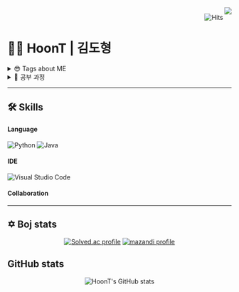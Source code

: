 <div>
  <img src="https://hits.seeyoufarm.com/api/count/incr/badge.svg?url=https%3A%2F%2Fgithub.com%2Fdailyco&count_bg=%23A127C2&title_bg=%23474747&icon=github.svg&icon_color=%23FFFFFF&title=visitors&edge_flat=false" align="right" />
</div>

<div align="right"> 
  
![Hits](https://hits.seeyoufarm.com/api/count/incr/badge.svg?url=https%3A%2F%2Fgithub.com%2FHoonT&count_bg=%23BA3DC8&title_bg=%23000000&icon=&icon_color=%23E7E7E7&title=hits&edge_flat=false)

</div>

# 👨‍💻 HoonT | 김도형

<details >
<summary> 😎 Tags about ME </summary><br/>

- 계획적
- 신중함
- 끈기

<br/>
</details>


<details >
<summary> 📖 공부 과정</summary><br/>

- 동국대학교 경주캠퍼스 수학교육과 (2017.03 ~ 2023.02)

<br/>

</details>

---

## 🛠 Skills

#### Language
![Python][Python] ![Java][Java]
#### IDE
![Visual Studio Code][Visual Studio Code]
#### Collaboration

---

## ✡️ Boj stats

<div align="center">

[![Solved.ac
profile](http://mazassumnida.wtf/api/v2/generate_badge?boj=wbkhkyg)](https://solved.ac/wbkhkyg)  [![mazandi profile](http://mazandi.herokuapp.com/api?handle=wbkhkyg&theme=warm)](https://solved.ac/profile/wbkhkyg)
 
</div>

## GitHub stats

<div align="center">
  
![HoonT's GitHub stats](https://github-readme-stats.vercel.app/api?username=HoonT&show_icons=true&theme=material-palenight)

</div>



[Python]: https://img.shields.io/badge/python-3670A0?style=for-the-badge&logo=python&logoColor=ffdd54
[Java]: https://img.shields.io/badge/java-%23ED8B00.svg?style=for-the-badge&logo=java&logoColor=white
[JavaScript]: https://img.shields.io/badge/javascript-%23323330.svg?style=for-the-badge&logo=javascript&logoColor=%23F7DF1E

[NodeJS]: https://img.shields.io/badge/node.js-6DA55F?style=for-the-badge&logo=node.js&logoColor=white
[Spring]: https://img.shields.io/badge/spring-%236DB33F.svg?style=for-the-badge&logo=spring&logoColor=white
[Django]: https://img.shields.io/badge/django-%23092E20.svg?style=for-the-badge&logo=django&logoColor=white

[HTML5]: https://img.shields.io/badge/html5-%23E34F26.svg?style=for-the-badge&logo=html5&logoColor=white

[Visual Studio Code]: https://img.shields.io/badge/VSCode-007ACC?style=for-the-badge&logo=Visual-Studio-Code&logoColor=white
